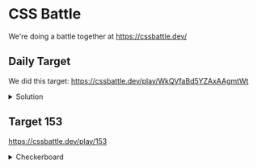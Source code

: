 # CSS Battle

We're doing a battle together at https://cssbattle.dev/

## Daily Target

We did this target: https://cssbattle.dev/play/WkQVfaBd5YZAxAAgmtWt

<details>
<summary>Solution</summary>

```html
<style>
  * {
    background: radial-gradient(circle, #085328 55px, #1F7D3B 0 85px, #2F9947 0 115px, #49C85B 0);
  }
</style>
```
</details>

## Target 153

https://cssbattle.dev/play/153

<details>
<summary>Checkerboard</summary>

```html
<div></div>
<style>
  body {
    display: grid;
    place-items: center;
    background: #E3516E;
  }
  div {
    width: 200px;
    height: 200px;
    background:
      radial-gradient(circle at 60px 100px, #E3516E 10px, #0000 0) 0 0 / 80px 200px,
      radial-gradient(circle at 20px 60px, #FADE8B 10px, #0000 0) 0 0 / 80px 80px,
      radial-gradient(circle at 60px 20px, #FADE8B 10px, #0000 0) 0 0 / 80px 80px,
      conic-gradient(#E3516E 25%, #FADE8B 0 50%, #E3516E 0 75%, #FADE8B 0) 0 0 / 80px 80px;
  }
</style>
```
</details>
